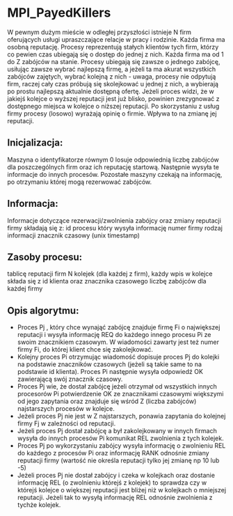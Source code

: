 # MPI_PayedKillers

W pewnym dużym mieście w odległej przyszłości istnieje N firm oferujących usługi upraszczające relacje w pracy i rodzinie. Każda firma ma osobną reputację. Procesy reprezentują stałych klientów tych firm, którzy co pewien czas ubiegają się o dostęp do jednej z nich. Każda firma ma od 1 do Z zabójców na stanie. Procesy ubiegają się zawsze o jednego zabójcę, usiłując zawsze wybrać najlepszą firmę, a jeżeli ta ma akurat wszystkich zabójców zajętych, wybrać kolejną z nich - uwaga, procesy nie odpytują firm, raczej cały czas próbują się skolejkować u jednej z nich, a wybierają po prostu najlepszą aktualnie dostępną ofertę. Jeżeli proces widzi, że w jakiejś kolejce o wyższej reputacji jest już blisko, powinien zrezygnować z dostępnego miejsca w kolejce o niższej reputacji. Po skorzystaniu z usług firmy procesy (losowo) wyrażają opinię o firmie. Wpływa to na zmianę jej reputacji.

## Inicjalizacja:
Maszyna o identyfikatorze równym 0 losuje odpowiednią liczbę zabójców dla poszczególnych firm oraz ich reputację startową. Następnie wysyła te informacje do innych procesów. Pozostałe maszyny czekają na informację, po otrzymaniu której mogą rezerwować zabójców.

## Informacja:
Informacje dotyczące rezerwacji/zwolnienia zabójcy oraz zmiany reputacji firmy składają się z:
id procesu który wysyła informację
numer firmy
rodzaj informacji
znacznik czasowy (unix timestamp)

## Zasoby procesu:
tablicę reputacji firm
N kolejek (dla każdej z firm), każdy wpis w kolejce składa się z id klienta oraz znacznika czasowego
liczbę zabójców dla każdej firmy

## Opis algorytmu:
- Proces Pj , który chce wynająć zabójcę znajduje firmę Fi o największej reputacji i wysyła informację REQ do każdego innego procesu Pi ze swoim znacznikiem czasowym. W wiadomości zawarty jest też numer firmy Fi, do której klient chce się zakolejkować.
- Kolejny proces Pi otrzymując wiadomość dopisuje proces Pj do kolejki na podstawie znaczników czasowych (jeżeli są takie same to na podstawie id klienta). Proces Pi następnie wysyła odpowiedź OK zawierającą swój znacznik czasowy.
- Proces Pj wie, że dostał zabójcę jeżeli otrzymał od wszystkich innych procesorów Pi potwierdzenie OK ze znacznikami czasowymi większymi od jego zapytania oraz znajduje się wśród Z (liczba zabójców) najstarszych procesów w kolejce.
- Jeżeli proces Pj nie jest w Z najstarszych, ponawia zapytania do kolejnej firmy Fj w zależności od reputacji.
- Jeżeli proces Pj dostał zabójcę a był zakolejkowany w innych firmach wysyła do innych procesów Pi komunikat REL zwolnienia z tych kolejek.
- Proces Pj po wykorzystaniu zabójcy wysyła informację o zwolnieniu  REL do każdego z procesów Pi oraz informację RANK odnośnie zmiany reputacji firmy (wartość nie określa reputacji tylko jej zmianę np 10 lub -5)
- Jeżeli proces Pj nie dostał zabójcy i czeka w kolejkach oraz dostanie informację REL (o zwolnieniu którejś z kolejek) to sprawdza czy w którejś kolejce o większej reputacji jest bliżej niż w kolejkach o mniejszej reputacji. Jeżeli tak to wysyłą informację REL odnośnie zwolnienia z tychże kolejek.
